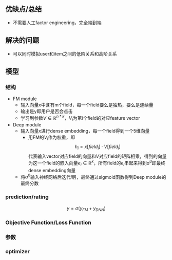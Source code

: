 ## 优缺点/总结
- 不需要人工factor engineering，完全端到端
## 解决的问题
- 可以同时模拟user和item之间的低阶关系和高阶关系
## 模型
### 结构
- FM module
  - 输入向量$x$中含有m个field，每一个field要么是独热，要么是连续量
  - 输出是y即用户是否会点击
  - 学习到参数$V\in \mathbb{R}^{n*k}$，$V_i$为第i个field的对应feature vector
- Deep module
  - 输入向量$x$进行dense embedding，每一个field得到一个5维向量
    - 用FM的$V_i$作为权重，即$$h_i = x[field_i]\cdot V[field_i]$$代表输入vector对应field的向量和$V$对应field的矩阵相乘，得到的向量为这一个field的嵌入向量$e_i\in \mathbb{R}^k$，所有field的$e_i$串起来得到$a^0$即最终dense embedding向量
  - 将$a^0$输入神经网络后迭代$l$层，最终通过sigmoid函数得到Deep module的最终分数
### prediction/rating
$$y = \sigma(y_{FM} + y_{DNN})$$
### Objective Function/Loss Function
### 参数
### optimizer